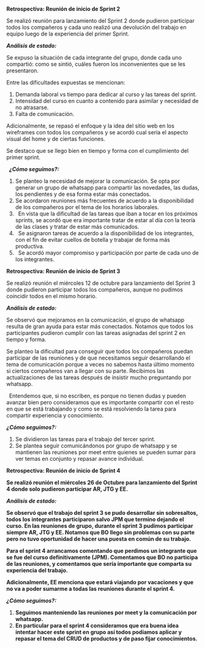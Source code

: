 ﻿**Retrospectiva: Reunión de inicio de Sprint 2** 

Se realizó reunión para lanzamiento del Sprint 2 donde pudieron participar todos los compañeros y cada uno realizó una devolución del trabajo en equipo luego de la experiencia del primer Sprint.

***Análisis de estado:***

Se expuso la situación de cada integrante del grupo, donde cada uno compartió: como se sintió, cuáles fueron los inconvenientes que se les presentaron.

Entre las dificultades expuestas se mencionan:

1. Demanda laboral vs tiempo para dedicar al curso y las tareas del sprint.
1. Intensidad del curso en cuanto a contenido para asimilar y necesidad de no atrasarse.
1. Falta de comunicación.

Adicionalmente, se repasó el enfoque y la idea del sitio web en los wireframes con todos los compañeros  y se acordó cual sería el aspecto visual del home y de ciertas funciones.

Se destaco que se llego bien en tiempo y forma con el cumplimiento del primer sprint.

` `***¿Cómo seguimos?:***

1. Se planteo la necesidad de mejorar la comunicación. Se opta por generar un grupo de whatsapp para compartir las novedades, las dudas, los pendientes y de esa forma estar más conectados.
1. Se acordaron reuniones más frecuentes de acuerdo a la disponibilidad de los compañeros por el tema de los horarios laborales.
1. ` `En vista que la dificultad de las tareas que iban a tocar en los próximos sprints, se acordó que era importante tratar de estar al día con la teoría de las clases y tratar de estar más comunicados.
1. ` `Se asignaron  tareas de acuerdo a la disponibilidad de los integrantes, con el fin de evitar cuellos de botella y trabajar de forma más productiva.
1. ` `Se acordó mayor compromiso y participación por parte de cada uno de los integrantes.

**Retrospectiva: Reunión de inicio de Sprint 3** 

Se realizó reunión el miércoles 12 de octubre para lanzamiento del Sprint 3 donde pudieron participar todos los compañeros, aunque no pudimos coincidir todos en el mismo horario.

***Análisis de estado:***

Se observó que mejoramos en la comunicación, el grupo de whatsapp resulta de gran ayuda para estar más conectados. Notamos que todos los participantes pudieron cumplir con las tareas asignadas del sprint 2 en tiempo y forma.

Se planteo la dificultad para conseguir que todos los compañeros puedan participar de las reuniones y de que necesitamos seguir desarrollando el tema de comunicación porque a veces no sabemos hasta último momento si ciertos compañeros van a llegar con su parte. Recibimos las actualizaciones de las tareas después de insistir mucho preguntando por whatsapp.

` `Entendemos que, si no escriben, es porque no tienen dudas y pueden avanzar bien pero consideramos que es importante compartir con el resto en que se está trabajando y como se está resolviendo la tarea para compartir experiencia y conocimiento. 

***¿Cómo seguimos?:***

1. Se dividieron las tareas para el trabajo del tercer sprint.
1. Se plantea seguir comunicándonos por grupo de whatsapp y se mantienen las reuniones por meet entre quienes se pueden sumar para ver temas en conjunto y repasar avance individual.

**Retrospectiva: Reunión de inicio de Sprint 4** 

**Se realizó reunión el miércoles 26 de Octubre para lanzamiento del Sprint 4 donde solo pudieron participar AR, JTG y EE.**

***Análisis de estado:***

**Se observó que el trabajo del sprint 3 se pudo desarrollar sin sobresaltos, todos los integrantes participaron salvo JPM que termino dejando el curso.
En las reuniones de grupo, durante el sprint 3 pudimos participar siempre AR, JTG y EE.
Notamos que BO llego sin problemas con su parte pero no tuvo oportunidad de hacer una puesta en común de su trabajo.**

**Para el sprint 4 arrancamos comentando que perdimos un integrante que se fue del curso definitivamente (JPM).
Comentamos que BO no participa de las reuniones, y comentamos que sería importante que comparta su experiencia del trabajo.**

**Adicionalmente, EE  menciona  que estará viajando por vacaciones y que no va a poder sumarme a todas las reuniones durante el sprint 4.**

***¿Cómo seguimos?:***

1. **Seguimos manteniendo las reuniones por meet y la comunicación por whatsapp.**
1. **En particular para el sprint 4 consideramos que era buena idea intentar hacer este sprint en grupo así todos podíamos aplicar y repasar el tema del CRUD de productos y de paso fijar conocimientos.**




